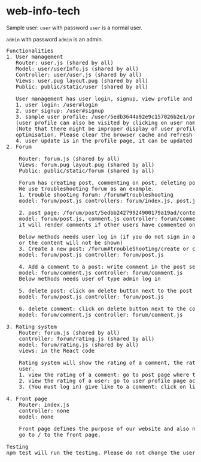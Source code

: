 # web-info-tech
Sample user:
`user` with password `user` is a normal user.

`admin` with password `admin` is an admin.
<pre>
Functionalities
1. User management
   Router: user.js (shared by all)
   Model: user/userInfo.js (shared by all)
   Controller: user/user.js (shared by all)
   Views: user.pug layout.pug (shared by all)
   Public: public/static/user (shared by all)
    
   User management has user login, signup, view profile and update profile functionalities.
   1. user login: /user#login
   2. user signup: /user#signup
   3. sample user profile: /user/5edb3644a92e9c157026b2e1/profile
   (user profile can also be visited by clicking on user name in the post)
   (Note that there might be improper display of user profile and update. This is due to the delay of the remote server and Chrome code
   optimisation. Please clear the browser cache and refresh the page. Otherwise, you can test it locally.)
   4. user update is in the profile page, it can be updated when user has logged in and go to user's own profile page.
2. Forum 

    Router: forum.js (shared by all)
    Views: forum.pug layout.pug (shared by all)
    Public: public/static/forum (shared by all)

    Forum has creating post, commenting on post, deleting post, deleting comment functionality.
    We use troubleshooting forum as an example.
    1. trouble shooting forum: /forum#troubleshooting
    model: forum/post.js controllers: forum/index.js, post.js
    
    2. post page: /forum/post/5edbb24279924900179a19ad/content 
    model: forum/post.js, comment.js controller: forum/comment.js, post.js
    it will render comments if other users have commented on the post.
    
    Below methods needs user log in (if you do not sign in and visit the url, there will either be error handling and redirection
    or the content will not be shown)
    3. Create a new post: /forum#troubleShooting/create or click on New Post button in the forum
    model: forum/post.js controller: forum/post.js
    
    4. Add a comment to a post: write comment in the post section and click on submit
    model: forum/comment.js controller: forum/comment.js
    Below methods needs user of type admin log in
    
    5. delete post: click on delete button next to the post title in the forum page
    model: forum/post.js controller: forum/post.js
    
    6. delete comment: click on delete button next to the comment content in the post page
    model: forum/comment.js controller: forum/comment.js
    
3. Rating system
    Router: forum.js (shared by all)
    controller: forum/rating.js (shared by all)
    model: forum/rating.js (shared by all)
    views: in the React code
    
    Rating system will show the rating of a comment, the rating of user and give "like" to add one rating for both the comment and
    user.
    1. view the rating of a comment: go to post page where there are some comments. Rating is shown next to the comment.
    2. view the rating of a user: go to user profile page according to the step 3 in user management.
    3. (You must log in) give like to a comment: click on like to a comment. You cannot give multiple like to a comment.

4. Front page
    Router: index.js
    controller: none
    model: none
    
    Front page defines the purpose of our website and also navigate to the subforums.
    go to / to the front page.

Testing
npm test will run the testing. Please do not change the user's description with the user name "user" in order to pass all the tests.
</pre>
